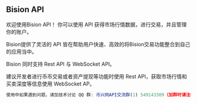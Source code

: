 ## Bision API

欢迎使用Bision API！ 你可以使用 API 获得市场行情数据，进行交易，并且管理你的账户。

Bision提供了灵活的 API 皆在帮助用户快速、高效的将Bision交易功能整合到自己的应用当中。

Bision 同时支持 Rest API 与 WebSocket API。

建议开发者进行币币交易或者资产提现等功能时使用 Rest API，获取市场行情和买卖深度等信息使用 WebSocket AP。

```js
使用中如果遇到问题，请加技术讨论 QQ 群: 币兴网API交流群(1) 549143309（加群时请注明 UID 和编程语言），我们将尽力帮您答疑解惑。
```